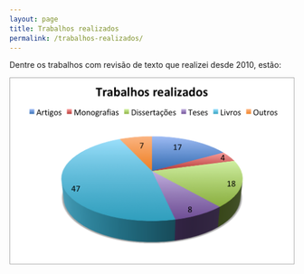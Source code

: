 ```yaml
---
layout: page
title: Trabalhos realizados
permalink: /trabalhos-realizados/
---
```


Dentre os trabalhos com revisão de texto que realizei desde 2010, estão:

![trabalhos realizados](/images/trabalhos-realizados1.png)
